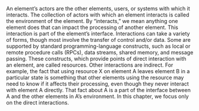 An element’s actors are the other elements, users, or systems with which it interacts. The collection of actors with which an element interacts is called the environment of the element. By “interacts,” we mean anything one element does that can impact the processing of another element. This interaction is part of the element’s interface. Interactions can take a variety of forms, though most involve the transfer of control and/or data. Some are supported by standard programming-language constructs, such as local or remote procedure calls (RPCs), data streams, shared memory, and message passing. These constructs, which provide points of direct interaction with an element, are called resources. Other interactions are indirect. For example, the fact that using resource X on element A leaves element B in a particular state is something that other elements using the resource may need to know if it affects their processing, even though they never interact with element A directly. That fact about A is a part of the interface between A and the other elements in A’s environment. In this chapter, we focus only on the direct interactions.